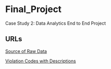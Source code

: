 # Final_Project
Case Study 2: Data Analytics End to End Project

## URLs

[Source of Raw Data](https://data.cityofnewyork.us/Health/DOHMH-New-York-City-Restaurant-Inspection-Results/43nn-pn8j/about_data)

[Violation Codes with Descriptions](https://www.nyc.gov/assets/doh/downloads/pdf/rii/ri-violation-penalty.pdf)
